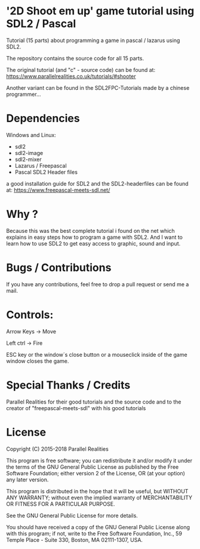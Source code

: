 # '2D Shoot em up' game tutorial using SDL2 / Pascal

Tutorial (15 parts) about programming a game in pascal / lazarus using SDL2.

The repository contains the source code for all 15 parts.

The original tutorial (and "c" - source code) can be found at: https://www.parallelrealities.co.uk/tutorials/#shooter

Another variant can be found in the SDL2FPC-Tutorials made by a chinese programmer...  

# Dependencies

Windows and Linux:

* sdl2
* sdl2-image
* sdl2-mixer
* Lazarus / Freepascal
* Pascal SDL2 Header files 

a good installation guide for SDL2 and the SDL2-headerfiles can be found at:  https://www.freepascal-meets-sdl.net/

# Why ?

Because this was the best complete tutorial i found on the net which explains in easy steps how to program a game with SDL2. 
And I want to learn how to use SDL2 to get easy access to graphic, sound and input.

# Bugs / Contributions 

If you have any contributions, feel free to drop a pull request or send me a mail.

# Controls:

Arrow Keys -> Move

Left ctrl -> Fire

ESC key or the window´s close button or a mouseclick inside of the game window closes the game.

# Special Thanks / Credits

Parallel Realities for their good tutorials and the source code and
to the creator of "freepascal-meets-sdl" with his good tutorials

# License

Copyright (C) 2015-2018 Parallel Realities

This program is free software; you can redistribute it and/or
modify it under the terms of the GNU General Public License
as published by the Free Software Foundation; either version 2
of the License, OR (at your option) any later version.

This program is distributed in the hope that it will be useful,
but WITHOUT ANY WARRANTY; without even the implied warranty of
MERCHANTABILITY OR FITNESS FOR A PARTICULAR PURPOSE.

See the GNU General Public License for more details.

You should have received a copy of the GNU General Public License
along with this program; if not, write to the Free Software
Foundation, Inc., 59 Temple Place - Suite 330, Boston, MA  02111-1307, USA.

